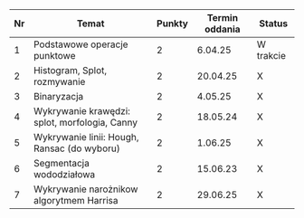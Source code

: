| Nr  | Temat                                         | Punkty | Termin oddania | Status    |
| --- | --------------------------------------------- | ------ | -------------- | --------- |
| 1   | Podstawowe operacje punktowe                  | 2      | 6.04.25        | W trakcie |
| 2   | Histogram, Splot, rozmywanie                  | 2      | 20.04.25       | X         |
| 3   | Binaryzacja                                   | 2      | 4.05.25        | X         |
| 4   | Wykrywanie krawędzi: splot, morfologia, Canny | 2      | 18.05.24       | X         |
| 5   | Wykrywanie linii: Hough, Ransac (do wyboru)   | 2      | 1.06.25        | X         |
| 6   | Segmentacja wododziałowa                      | 2      | 15.06.23       | X         |
| 7   | Wykrywanie narożnikow algorytmem Harrisa      | 2      | 29.06.25       | X         |
